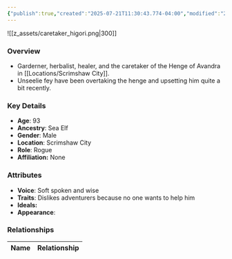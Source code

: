 ```yaml
---
{"publish":true,"created":"2025-07-21T11:30:43.774-04:00","modified":"2025-07-27T17:34:48.095-04:00","published":"2025-07-27T17:34:48.095-04:00","cssclasses":"","Age":"93","Ancestry":"Sea Elf","Gender":"Male","Location":["Scrimshaw City"],"Role":["Rogue"],"Affiliation":["None"],"Appearances":["[[00 -The High Rollers Campaign-]]"]}
---
```



![[z_assets/caretaker_higori.png|300]]

### Overview
- Garderner, herbalist, healer, and the caretaker of the Henge of Avandra in [[Locations/Scrimshaw City]].
- Unseelie fey have been overtaking the henge and upsetting him quite a bit recently.

### Key Details
- **Age**: 93
- **Ancestry**: Sea Elf
- **Gender**: Male
- **Location**: Scrimshaw City
- **Role**: Rogue
- **Affiliation:** None

### Attributes
- **Voice**: Soft spoken and wise
- **Traits**: Dislikes adventurers because no one wants to help him
- **Ideals:** 
- **Appearance**: 

### Relationships

| Name  | Relationship |
| ----- | ------------ |
